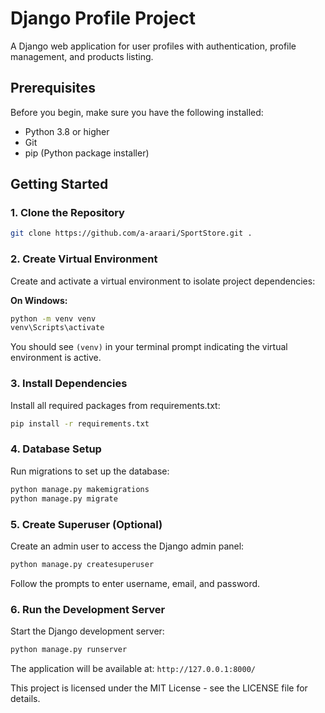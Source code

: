 # Django Profile Project

A Django web application for user profiles with authentication, profile management, and products listing.

## Prerequisites

Before you begin, make sure you have the following installed:
- Python 3.8 or higher
- Git
- pip (Python package installer)

## Getting Started

### 1. Clone the Repository

```bash
git clone https://github.com/a-araari/SportStore.git .
```

### 2. Create Virtual Environment

Create and activate a virtual environment to isolate project dependencies:

**On Windows:**
```bash
python -m venv venv
venv\Scripts\activate
```

You should see `(venv)` in your terminal prompt indicating the virtual environment is active.

### 3. Install Dependencies

Install all required packages from requirements.txt:

```bash
pip install -r requirements.txt
```

### 4. Database Setup

Run migrations to set up the database:

```bash
python manage.py makemigrations
python manage.py migrate
```

### 5. Create Superuser (Optional)

Create an admin user to access the Django admin panel:

```bash
python manage.py createsuperuser
```

Follow the prompts to enter username, email, and password.

### 6. Run the Development Server

Start the Django development server:

```bash
python manage.py runserver
```

The application will be available at: `http://127.0.0.1:8000/`



This project is licensed under the MIT License - see the LICENSE file for details.
